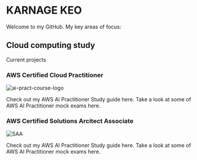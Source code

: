 # KARNAGE KEO
Welcome to my GitHub. My key areas of focus:

## Cloud computing study

Current projects 

### AWS Certified Cloud Practitioner
![ai-pract-course-logo](https://github.com/user-attachments/assets/46121350-d4dd-463e-9726-8c89e32e9c3e)

Check out my AWS AI Practitioner Study guide here.
Take a look at some of AWS AI Practitioner mock exams here.

### AWS Certified Solutions Arcitect Associate
![SAA](https://github.com/user-attachments/assets/6f98bab2-16d4-47d0-8915-4a1b5325646c)

Check out my AWS AI Practitioner Study guide here.
Take a look at some of AWS AI Practitioner mock exams here.
